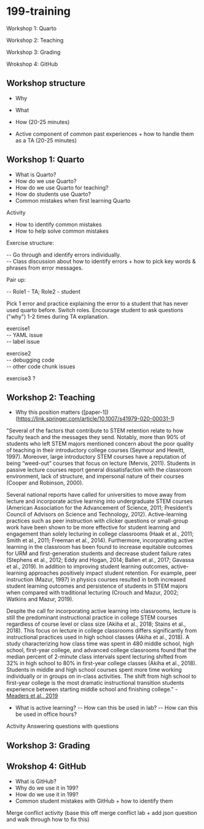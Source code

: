 # 199-training

Workshop 1: Quarto 

Workshop 2: Teaching  

Workshop 3: Grading 

Wrokshop 4: GitHub

## Workshop structure 

- Why
- What
- How (20-25 minutes)
  
- Active component of common past experiences + how to handle them as a TA (20-25 minutes)


## Workshop 1: Quarto 

- What is Quarto?
- How do we use Quarto?
- How do we use Quarto for teaching?
- How do students use Quarto?
- Common mistakes when first learning Quarto

Activity 
- How to identify common mistakes
- How to help solve common mistakes

Exercise structure: 

-- Go through and identify errors individually. \
-- Class discussion about how to identify errors + how to pick key words & phrases from error messages. 

Pair up: 

-- Role1 - TA; Role2 - student

Pick 1 error and practice explaining the error to a student that has never used quarto before. Switch roles. Encourage student to ask questions ("why") 1-2 times during TA explanation.

exercise1 \
  -- YAML issue \
  -- label issue 

exercise2 \
  -- debugging code \
  -- other code chunk issues 

exercise3 ?



  
## Workshop 2: Teaching 
- Why this position matters ([paper-1])(https://link.springer.com/article/10.1007/s41979-020-00031-1)

"Several of the factors that contribute to STEM retention relate to how faculty teach and the messages they send. Notably, more than 90% of students who left STEM majors mentioned concern about the poor quality of teaching in their introductory college courses (Seymour and Hewitt, 1997). Moreover, large introductory STEM courses have a reputation of being “weed-out” courses that focus on lecture (Mervis, 2011). Students in passive lecture courses report general dissatisfaction with the classroom environment, lack of structure, and impersonal nature of their courses (Cooper and Robinson, 2000).

Several national reports have called for universities to move away from lecture and incorporate active learning into undergraduate STEM courses (American Association for the Advancement of Science, 2011; President’s Council of Advisors on Science and Technology, 2012). Active-learning practices such as peer instruction with clicker questions or small-group work have been shown to be more effective for student learning and engagement than solely lecturing in college classrooms (Haak et al., 2011; Smith et al., 2011; Freeman et al., 2014). Furthermore, incorporating active learning in the classroom has been found to increase equitable outcomes for URM and first-generation students and decrease student failure rates (Stephens et al., 2012; Eddy and Hogan, 2014; Ballen et al., 2017; Gavassa et al., 2019). In addition to improving student learning outcomes, active-learning approaches positively impact student retention. For example, peer instruction (Mazur, 1997) in physics courses resulted in both increased student learning outcomes and persistence of students in STEM majors when compared with traditional lecturing (Crouch and Mazur, 2002; Watkins and Mazur, 2019).

Despite the call for incorporating active learning into classrooms, lecture is still the predominant instructional practice in college STEM courses regardless of course level or class size (Akiha et al., 2018; Stains et al., 2018). This focus on lecture in college classrooms differs significantly from instructional practices used in high school classes (Akiha et al., 2018). A study characterizing how class time was spent in 480 middle school, high school, first-year college, and advanced college classrooms found that the median percent of 2-minute class intervals spent lecturing shifted from 32% in high school to 80% in first-year college classes (Akiha et al., 2018). Students in middle and high school courses spent more time working individually or in groups on in-class activities. The shift from high school to first-year college is the most dramatic instructional transition students experience between starting middle school and finishing college." - [Meaders et al., 2019](https://www.lifescied.org/doi/full/10.1187/cbe.19-05-0084)

- What is active learning?
  -- How can this be used in lab?
  -- How can this be used in office hours?

Activity
  Answering questions with questions

## Workshop 3: Grading 

## Wrokshop 4: GitHub 

- What is GitHub?
- Why do we use it in 199?
- How do we use it in 199?
- Common student mistakes with GitHub + how to identify them

Merge conflict activity (base this off merge conflict lab + add json question and walk through how to fix this)
